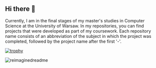 ## Hi there 👋

Currently, I am in the final stages of my master's studies in Computer Science at the University of Warsaw. In my repositories, you can find projects that were developed as part of my coursework. Each repository name consists of an abbreviation of the subject in which the project was completed, followed by the project name after the first '-'.

[![trophy](https://github-profile-trophy.vercel.app/?username=MarcinBrojek&row=1&margin-w=10)](https://github.com/MarcinBrojek/github-profile-trophy)

<img src="https://myreadme.vercel.app/api/embed/MarcinBrojek?panels=userstatistics,toprepositories,toplanguages,commitgraph" alt="reimaginedreadme" />

<!--
**MarcinBrojek/MarcinBrojek** is a ✨ _special_ ✨ repository because its `README.md` (this file) appears on your GitHub profile.

Here are some ideas to get you started:

- 🔭 I’m currently working on ...
- 🌱 I’m currently learning ...
- 👯 I’m looking to collaborate on ...
- 🤔 I’m looking for help with ...
- 💬 Ask me about ...
- 📫 How to reach me: ...
- 😄 Pronouns: ...
- ⚡ Fun fact: ...
-->
